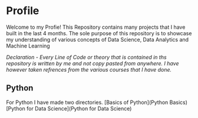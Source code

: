 # Profile
Welcome to my Profie!
This Repository contains many projects that I have built in the last 4 months. The sole purpose of this repository is to showcase my understanding of various concepts of Data Science, Data Analytics and Machine Learning

*Declaration - Every Line of Code or theory that is contained in ths repository is written by me and not copy pasted from anywhere. I have however taken refrences from the various courses that I have done.*

## Python
For Python I have made two directories.
[Basics of Python](Python Basics)
[Python for Data Science](Python for Data Science)
